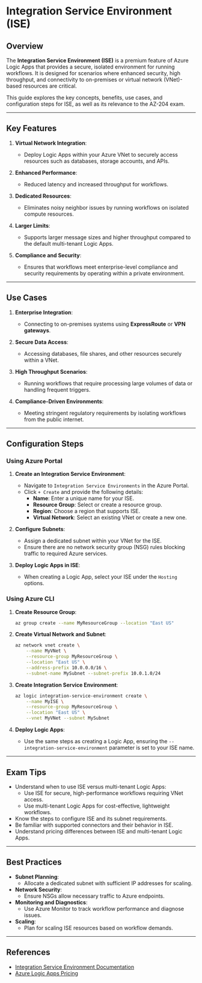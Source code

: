 # Integration Service Environment (ISE)

## Overview
The **Integration Service Environment (ISE)** is a premium feature of Azure Logic Apps that provides a secure, isolated environment for running workflows. It is designed for scenarios where enhanced security, high throughput, and connectivity to on-premises or virtual network (VNet)-based resources are critical.

This guide explores the key concepts, benefits, use cases, and configuration steps for ISE, as well as its relevance to the AZ-204 exam.

---

## Key Features
1. **Virtual Network Integration**:
   - Deploy Logic Apps within your Azure VNet to securely access resources such as databases, storage accounts, and APIs.

2. **Enhanced Performance**:
   - Reduced latency and increased throughput for workflows.

3. **Dedicated Resources**:
   - Eliminates noisy neighbor issues by running workflows on isolated compute resources.

4. **Larger Limits**:
   - Supports larger message sizes and higher throughput compared to the default multi-tenant Logic Apps.

5. **Compliance and Security**:
   - Ensures that workflows meet enterprise-level compliance and security requirements by operating within a private environment.

---

## Use Cases
1. **Enterprise Integration**:
   - Connecting to on-premises systems using **ExpressRoute** or **VPN gateways**.

2. **Secure Data Access**:
   - Accessing databases, file shares, and other resources securely within a VNet.

3. **High Throughput Scenarios**:
   - Running workflows that require processing large volumes of data or handling frequent triggers.

4. **Compliance-Driven Environments**:
   - Meeting stringent regulatory requirements by isolating workflows from the public internet.

---

## Configuration Steps

### Using Azure Portal
1. **Create an Integration Service Environment**:
   - Navigate to `Integration Service Environments` in the Azure Portal.
   - Click `+ Create` and provide the following details:
     - **Name**: Enter a unique name for your ISE.
     - **Resource Group**: Select or create a resource group.
     - **Region**: Choose a region that supports ISE.
     - **Virtual Network**: Select an existing VNet or create a new one.

2. **Configure Subnets**:
   - Assign a dedicated subnet within your VNet for the ISE.
   - Ensure there are no network security group (NSG) rules blocking traffic to required Azure services.

3. **Deploy Logic Apps in ISE**:
   - When creating a Logic App, select your ISE under the `Hosting` options.

### Using Azure CLI
1. **Create Resource Group**:
   ```bash
   az group create --name MyResourceGroup --location "East US"
   ```

2. **Create Virtual Network and Subnet**:
   ```bash
   az network vnet create \
       --name MyVNet \
       --resource-group MyResourceGroup \
       --location "East US" \
       --address-prefix 10.0.0.0/16 \
       --subnet-name MySubnet --subnet-prefix 10.0.1.0/24
   ```

3. **Create Integration Service Environment**:
   ```bash
   az logic integration-service-environment create \
       --name MyISE \
       --resource-group MyResourceGroup \
       --location "East US" \
       --vnet MyVNet --subnet MySubnet
   ```

4. **Deploy Logic Apps**:
   - Use the same steps as creating a Logic App, ensuring the `--integration-service-environment` parameter is set to your ISE name.

---

## Exam Tips
- Understand when to use ISE versus multi-tenant Logic Apps:
  - Use ISE for secure, high-performance workflows requiring VNet access.
  - Use multi-tenant Logic Apps for cost-effective, lightweight workflows.
- Know the steps to configure ISE and its subnet requirements.
- Be familiar with supported connectors and their behavior in ISE.
- Understand pricing differences between ISE and multi-tenant Logic Apps.

---

## Best Practices
- **Subnet Planning**:
  - Allocate a dedicated subnet with sufficient IP addresses for scaling.
- **Network Security**:
  - Ensure NSGs allow necessary traffic to Azure endpoints.
- **Monitoring and Diagnostics**:
  - Use Azure Monitor to track workflow performance and diagnose issues.
- **Scaling**:
  - Plan for scaling ISE resources based on workflow demands.

---

## References
- [Integration Service Environment Documentation](https://learn.microsoft.com/en-us/azure/logic-apps/logic-apps-integration-service-environment-overview)
- [Azure Logic Apps Pricing](https://azure.microsoft.com/en-us/pricing/details/logic-apps/)
